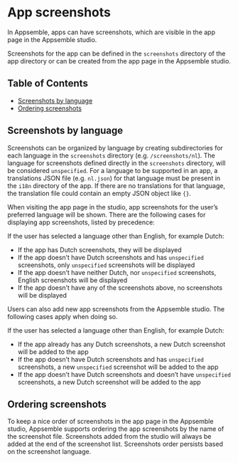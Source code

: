 # App screenshots

In Appsemble, apps can have screenshots, which are visible in the app page in the Appsemble studio.

Screenshots for the app can be defined in the `screenshots` directory of the app directory or can be
created from the app page in the Appsemble studio.

## Table of Contents

- [Screenshots by language](#screenshots-by-language)
- [Ordering screenshots](#ordering-screenshots)

## Screenshots by language

Screenshots can be organized by language by creating subdirectories for each language in the
`screenshots` directory (e.g. `/screenshots/nl`). The language for screenshots defined directly in
the `screenshots` directory, will be considered `unspecified`. For a language to be supported in an
app, a translations JSON file (e.g. `nl.json`) for that language must be present in the `i18n`
directory of the app. If there are no translations for that language, the translation file could
contain an empty JSON object like `{}`.

When visiting the app page in the studio, app screenshots for the user’s preferred language will be
shown. There are the following cases for displaying app screenshots, listed by precedence:

If the user has selected a language other than English, for example Dutch:

- If the app has Dutch screenshots, they will be displayed
- If the app doesn’t have Dutch screenshots and has `unspecified` screenshots, only `unspecified`
  screenshots will be displayed
- If the app doesn’t have neither Dutch, nor `unspecified` screenshots, English screenshots will be
  displayed
- If the app doesn’t have any of the screenshots above, no screenshots will be displayed

Users can also add new app screenshots from the Appsemble studio. The following cases apply when
doing so.

If the user has selected a language other than English, for example Dutch:

- If the app already has any Dutch screenshots, a new Dutch screenshot will be added to the app
- If the app doesn’t have Dutch screenshots and has `unspecified` screenshots, a new `unspecified`
  screenshot will be added to the app
- If the app doesn’t have Dutch screenshots and doesn’t have `unspecified` screenshots, a new Dutch
  screenshot will be added to the app

## Ordering screenshots

To keep a nice order of screenshots in the app page in the Appsemble studio, Appsemble supports
ordering the app screenshots by the name of the screenshot file. Screenshots added from the studio
will always be added at the end of the screenshot list. Screenshots order persists based on the
screenshot language.

